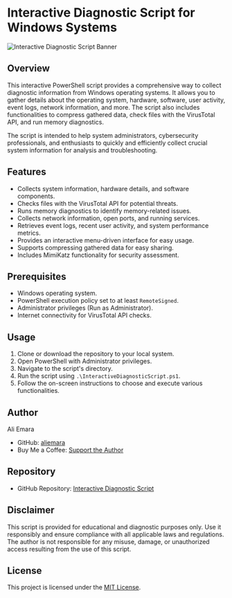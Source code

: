 # Interactive Diagnostic Script for Windows Systems

![Interactive Diagnostic Script Banner](banner.png)

## Overview

This interactive PowerShell script provides a comprehensive way to collect diagnostic information from Windows operating systems. It allows you to gather details about the operating system, hardware, software, user activity, event logs, network information, and more. The script also includes functionalities to compress gathered data, check files with the VirusTotal API, and run memory diagnostics.

The script is intended to help system administrators, cybersecurity professionals, and enthusiasts to quickly and efficiently collect crucial system information for analysis and troubleshooting.

## Features

- Collects system information, hardware details, and software components.
- Checks files with the VirusTotal API for potential threats.
- Runs memory diagnostics to identify memory-related issues.
- Collects network information, open ports, and running services.
- Retrieves event logs, recent user activity, and system performance metrics.
- Provides an interactive menu-driven interface for easy usage.
- Supports compressing gathered data for easy sharing.
- Includes MimiKatz functionality for security assessment.

## Prerequisites

- Windows operating system.
- PowerShell execution policy set to at least `RemoteSigned`.
- Administrator privileges (Run as Administrator).
- Internet connectivity for VirusTotal API checks.

## Usage

1. Clone or download the repository to your local system.
2. Open PowerShell with Administrator privileges.
3. Navigate to the script's directory.
4. Run the script using `.\InteractiveDiagnosticScript.ps1`.
5. Follow the on-screen instructions to choose and execute various functionalities.

## Author

Ali Emara
- GitHub: [aliemara](https://github.com/hithmast)
- Buy Me a Coffee: [Support the Author](https://www.buymeacoffee.com/aliemara)

## Repository

- GitHub Repository: [Interactive Diagnostic Script](https://github.com/hithmast/interactive-diagnostic-script)

## Disclaimer

This script is provided for educational and diagnostic purposes only. Use it responsibly and ensure compliance with all applicable laws and regulations. The author is not responsible for any misuse, damage, or unauthorized access resulting from the use of this script.

## License

This project is licensed under the [MIT License](LICENSE).
